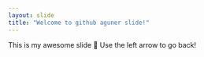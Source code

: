 ```yaml
---
layout: slide
title: "Welcome to github aguner slide!"
---
```

This is my awesome slide :tada:
Use the left arrow to go back!

